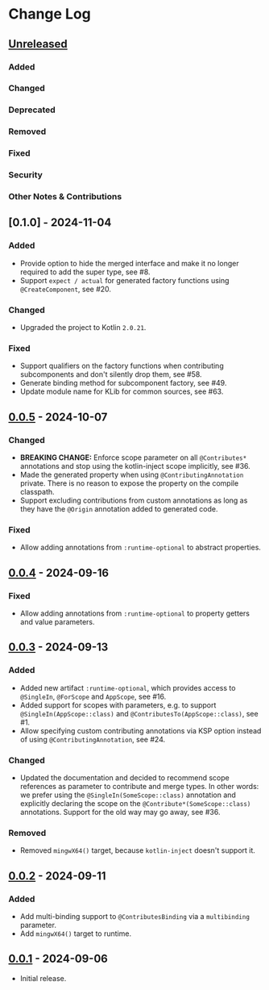 # Change Log

## [Unreleased]

### Added

### Changed

### Deprecated

### Removed

### Fixed

### Security

### Other Notes & Contributions


## [0.1.0] - 2024-11-04

### Added

* Provide option to hide the merged interface and make it no longer required to add the super type, see #8.
* Support `expect / actual` for generated factory functions using `@CreateComponent`, see #20.

### Changed

* Upgraded the project to Kotlin `2.0.21`.

### Fixed

* Support qualifiers on the factory functions when contributing subcomponents and don't silently drop them, see #58.
* Generate binding method for subcomponent factory, see #49.
* Update module name for KLib for common sources, see #63.


## [0.0.5] - 2024-10-07

### Changed

* **BREAKING CHANGE:** Enforce scope parameter on all `@Contributes*` annotations and stop using the kotlin-inject scope implicitly, see #36.
* Made the generated property when using `@ContributingAnnotation` private. There is no reason to expose the property on the compile classpath.
* Support excluding contributions from custom annotations as long as they have the `@Origin` annotation added to generated code.

### Fixed

* Allow adding annotations from `:runtime-optional` to abstract properties.


## [0.0.4] - 2024-09-16

### Fixed

* Allow adding annotations from `:runtime-optional` to property getters and value parameters.


## [0.0.3] - 2024-09-13

### Added

- Added new artifact `:runtime-optional`, which provides access to `@SingleIn`, `@ForScope` and `AppScope`, see #16.
- Added support for scopes with parameters, e.g. to support `@SingleIn(AppScope::class)` and `@ContributesTo(AppScope::class)`, see #1.
- Allow specifying custom contributing annotations via KSP option instead of using `@ContributingAnnotation`, see #24.

### Changed

- Updated the documentation and decided to recommend scope references as parameter to contribute and merge types. In other words: we prefer using the `@SingleIn(SomeScope::class)` annotation and explicitly declaring the scope on the `@Contribute*(SomeScope::class)` annotations. Support for the old way may go away, see #36.

### Removed

- Removed `mingwX64()` target, because `kotlin-inject` doesn't support it.


## [0.0.2] - 2024-09-11

### Added

- Add multi-binding support to `@ContributesBinding` via a `multibinding` parameter.
- Add `mingwX64()` target to runtime.


## [0.0.1] - 2024-09-06

- Initial release.

[Unreleased]: https://github.com/amzn/kotlin-inject-anvil/compare/0.0.5...HEAD
[0.0.5]: https://github.com/square/anvil/releases/tag/0.0.5
[0.0.4]: https://github.com/square/anvil/releases/tag/0.0.4
[0.0.3]: https://github.com/square/anvil/releases/tag/0.0.3
[0.0.2]: https://github.com/square/anvil/releases/tag/0.0.2
[0.0.1]: https://github.com/square/anvil/releases/tag/0.0.1

